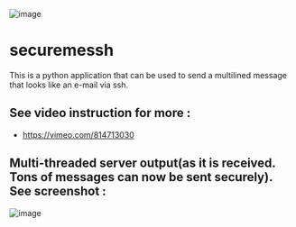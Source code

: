 ![image](https://user-images.githubusercontent.com/101802030/229880570-edc35d5f-addc-438d-9a0a-a825150f24d4.png)


# securemessh
This is a python application that can be used to send a multilined message that looks like an e-mail via ssh.

## See video instruction for more :

- https://vimeo.com/814713030

## Multi-threaded server output(as it is received. Tons of messages can now be sent securely). See screenshot :

![image](https://user-images.githubusercontent.com/101802030/229977759-e0223fe0-15de-4aaa-9916-a45eb626fe14.png)
